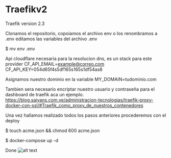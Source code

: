 # Traefikv2
Traefik version 2.3


Clonamos el repositorio, copoiamos el archivo env o los renombramos a .env  editamos las variables del archivo .env

$ mv env .env

Api cloudflare necesaria para la resolucion dns, es un stack para este provider
CF_API_EMAIL=example@correo.com CF_API_KEY=054d65f4s5df165s165s1df54as8

Asignamos nuestro dominio en la variable MY_DOMAIN=tudominio.com 


Tambien sera necesario encriptar nuestro usuario y contraseña para el dashboard de traefik aca un ejemplo.
https://blog.saiyans.com.ve/administracion-tecnologias/traefik-proxy-docker-con-ssl/#Traefik_como_proxy_de_nuestros_contenedores

Una vez hallamos realizado todos los pasos anteriores procederemos con el deploy

$ touch acme.json && chmod 600 acme.json

$ docker-compose up -d

Done
![alt text](https://i.imgur.com/1bXGpGF.png)
